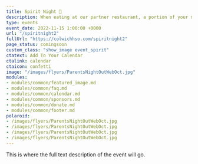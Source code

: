 ```yaml
---
title: Spirit Night 🎉
description: When eating at our partner restaurant, a portion of your meal will go back to Colwich HSO.
type: events
event_date: 2022-11-15 1:00:00 +0000
url: "/spiritnight2"
fullUrl: "https://colwichhso.com/spiritnight2"
page_status: comingsoon
custom_class: "show_image event_spirit"
ctatext: Add To Your Calendar
ctalink: calendar
ctaicon: confetti
image: "/images/flyers/ParentsNightOutWebOct.jpg"
modules:
- modules/common/featured_image.md
- modules/common/faq.md
- modules/common/calendar.md
- modules/common/sponsors.md
- modules/common/donate.md
- modules/common/footer.md
polaroid: 
- /images/flyers/ParentsNightOutWebOct.jpg
- /images/flyers/ParentsNightOutWebOct.jpg
- /images/flyers/ParentsNightOutWebOct.jpg
- /images/flyers/ParentsNightOutWebOct.jpg
---
```

This is where the full text description of the event will go.
